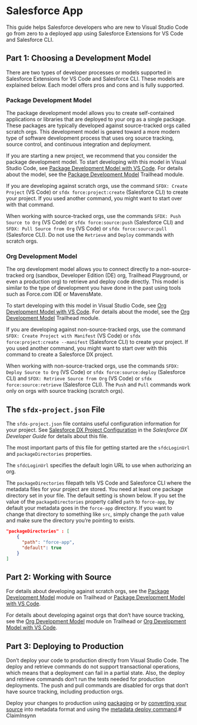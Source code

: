 # Salesforce App

This guide helps Salesforce developers who are new to Visual Studio Code go from zero to a deployed app using Salesforce Extensions for VS Code and Salesforce CLI.

## Part 1: Choosing a Development Model

There are two types of developer processes or models supported in Salesforce Extensions for VS Code and Salesforce CLI. These models are explained below. Each model offers pros and cons and is fully supported.

### Package Development Model

The package development model allows you to create self-contained applications or libraries that are deployed to your org as a single package. These packages are typically developed against source-tracked orgs called scratch orgs. This development model is geared toward a more modern type of software development process that uses org source tracking, source control, and continuous integration and deployment.

If you are starting a new project, we recommend that you consider the package development model. To start developing with this model in Visual Studio Code, see [Package Development Model with VS Code](https://forcedotcom.github.io/salesforcedx-vscode/articles/user-guide/package-development-model). For details about the model, see the [Package Development Model](https://trailhead.salesforce.com/en/content/learn/modules/sfdx_dev_model) Trailhead module.

If you are developing against scratch orgs, use the command `SFDX: Create Project` (VS Code) or `sfdx force:project:create` (Salesforce CLI)  to create your project. If you used another command, you might want to start over with that command.

When working with source-tracked orgs, use the commands `SFDX: Push Source to Org` (VS Code) or `sfdx force:source:push` (Salesforce CLI) and `SFDX: Pull Source from Org` (VS Code) or `sfdx force:source:pull` (Salesforce CLI). Do not use the `Retrieve` and `Deploy` commands with scratch orgs.

### Org Development Model

The org development model allows you to connect directly to a non-source-tracked org (sandbox, Developer Edition (DE) org, Trailhead Playground, or even a production org) to retrieve and deploy code directly. This model is similar to the type of development you have done in the past using tools such as Force.com IDE or MavensMate.

To start developing with this model in Visual Studio Code, see [Org Development Model with VS Code](https://forcedotcom.github.io/salesforcedx-vscode/articles/user-guide/org-development-model). For details about the model, see the [Org Development Model](https://trailhead.salesforce.com/content/learn/modules/org-development-model) Trailhead module.

If you are developing against non-source-tracked orgs, use the command `SFDX: Create Project with Manifest` (VS Code) or `sfdx force:project:create --manifest` (Salesforce CLI) to create your project. If you used another command, you might want to start over with this command to create a Salesforce DX project.

When working with non-source-tracked orgs, use the commands `SFDX: Deploy Source to Org` (VS Code) or `sfdx force:source:deploy` (Salesforce CLI) and `SFDX: Retrieve Source from Org` (VS Code) or `sfdx force:source:retrieve` (Salesforce CLI). The `Push` and `Pull` commands work only on orgs with source tracking (scratch orgs).

## The `sfdx-project.json` File

The `sfdx-project.json` file contains useful configuration information for your project. See [Salesforce DX Project Configuration](https://developer.salesforce.com/docs/atlas.en-us.sfdx_dev.meta/sfdx_dev/sfdx_dev_ws_config.htm) in the _Salesforce DX Developer Guide_ for details about this file.

The most important parts of this file for getting started are the `sfdcLoginUrl` and `packageDirectories` properties.

The `sfdcLoginUrl` specifies the default login URL to use when authorizing an org.

The `packageDirectories` filepath tells VS Code and Salesforce CLI where the metadata files for your project are stored. You need at least one package directory set in your file. The default setting is shown below. If you set the value of the `packageDirectories` property called `path` to `force-app`, by default your metadata goes in the `force-app` directory. If you want to change that directory to something like `src`, simply change the `path` value and make sure the directory you’re pointing to exists.

```json
"packageDirectories" : [
    {
      "path": "force-app",
      "default": true
    }
]
```

## Part 2: Working with Source

For details about developing against scratch orgs, see the [Package Development Model](https://trailhead.salesforce.com/en/content/learn/modules/sfdx_dev_model) module on Trailhead or [Package Development Model with VS Code](https://forcedotcom.github.io/salesforcedx-vscode/articles/user-guide/package-development-model).

For details about developing against orgs that don’t have source tracking, see the [Org Development Model](https://trailhead.salesforce.com/content/learn/modules/org-development-model) module on Trailhead or [Org Development Model with VS Code](https://forcedotcom.github.io/salesforcedx-vscode/articles/user-guide/org-development-model).

## Part 3: Deploying to Production

Don’t deploy your code to production directly from Visual Studio Code. The deploy and retrieve commands do not support transactional operations, which means that a deployment can fail in a partial state. Also, the deploy and retrieve commands don’t run the tests needed for production deployments. The push and pull commands are disabled for orgs that don’t have source tracking, including production orgs.

Deploy your changes to production using [packaging](https://developer.salesforce.com/docs/atlas.en-us.sfdx_dev.meta/sfdx_dev/sfdx_dev_dev2gp.htm) or by [converting your source](https://developer.salesforce.com/docs/atlas.en-us.sfdx_cli_reference.meta/sfdx_cli_reference/cli_reference_force_source.htm#cli_reference_convert) into metadata format and using the [metadata deploy command](https://developer.salesforce.com/docs/atlas.en-us.sfdx_cli_reference.meta/sfdx_cli_reference/cli_reference_force_mdapi.htm#cli_reference_deploy).# ClaimInsynn
